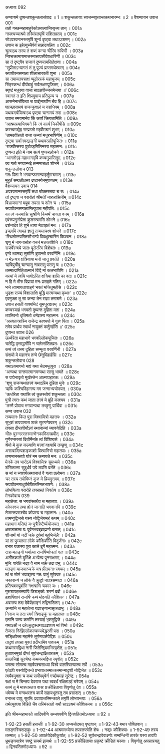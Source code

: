 अध्यायः 092

कण्वाश्रमे दुष्यन्तशकुन्तलासंवादः ॥ 1 ॥ शकुन्तलायाः स्वजन्मवृत्तान्तकथनारम्भः ॥ 2 ॥
वैशम्पायन उवाच 	001  
ततो गच्छन्महाबाहुरेकोऽमात्यान्विसृज्य तान् ।	001a  
नापश्यच्चाश्रमे तस्मिंस्तमृषिं संशितव्रतम् ॥	001c  
सोऽपश्यमानस्तमृषिं शून्यं दृष्ट्वा तथाऽऽश्रमम् ।	002a  
उवाच क इहेत्युच्चैर्वनं सन्नादयन्निव ॥	002c  
श्रुत्वाऽथ तस्य तं शब्दं कन्या श्रीरिव रूपिणी ।	003a  
निश्चक्रामाश्रमात्तस्मात्तापसीवेषधारिणी ॥	003c  
सा तं दृष्ट्वैव राजानं दुष्यन्तमसितेक्षणा ।	004a  
\'सुप्रीताऽभ्यागतं तं तु पूज्यं प्राप्तमथेश्वरम् ॥	004c  
रूपयौवनसम्पन्ना शीलाचारवती शुभा ।	005a  
सा तमायतपद्माक्षं व्यूढोरस्कं महाभुजम् ॥	005c  
सिंहस्कन्धं दीर्घबाहुं सर्वलक्षणपूजितम् ।	006a  
स्पृष्टं मधुरया वाचा साऽब्रवीज्जनमेजया ॥\'	006c  
स्वागतं त इति क्षिप्रमुवाच प्रतिपूज्य च ।	007a  
आसनेनार्चयित्वा च पाद्येनार्घ्येण चैव हि ॥	007c  
पप्रच्छानामयं राजन्कुशलं च नराधिपम् ।	008a  
यथावदर्चयित्वाऽथ पृष्ट्वा चानामयं तदा ॥	008c  
उवाच स्मयमानेव किं कार्यं क्रियतामिति ।	009a  
\'आश्रमस्याभिगमने किं त्वं कार्यं चिकीर्षसि ॥	009c  
कस्त्वमद्येह सम्प्राप्तो महर्षेराश्रमं शुभम् ।	010a  
\'तामब्रवीत्ततो राजा कन्यां मधुरभाषिणीम् ॥	010c  
दृष्ट्वा सर्वानवद्याङ्गीं यथावत्प्रतिपूजितः ।	011a  
\'राजर्षेस्तस्य पुत्रोऽहमिलिनस्य महात्मनः ॥	011c  
दुष्यन्त इति मे नाम सत्यं पुष्करलोचने ।	012a  
\'आगतोऽहं महाभागमृषिं कण्वमुपासितुम् ॥	012c  
क्व गतो भगवान्भद्रे तन्ममाचक्ष्व शोभने ।	013a  
शकुन्तलोवाच 	013  
गतः पिता मे भगवान्फलान्याहर्तुमाश्रमात् ।	013c  
मुहूर्तं सम्प्रतीक्षस्व द्रष्टास्येनमुपागतम् ॥	013e  
वैशम्पायन उवाच 	014  
अपश्यमानस्तमृषिं तथा चोक्तस्तया च सः ।	014a  
तां दृष्ट्वा च वरारोहां श्रीमतीं चारुहासिनीम् ॥	014c  
विभ्राजमानां वपुषा तपसा च दमेन च ।	015a  
रूपयौवनसम्पन्नामित्युवाच महीपतिः ॥	015c  
का त्वं कस्यासि सुश्रोणि किमर्थं चागता वनम् ।	016a  
एवंरूपगुणोपेता कुतस्त्वमसि शोभने ॥	016c  
दर्शनादेव हि शुभे त्वया मेऽपहृतं मनः ।	017a  
इच्छामि त्वामहं ज्ञातुं तन्ममाचक्ष्व शोभने ॥	017c  
\'स्थितोस्म्यमितसौभाग्ये विवक्षुश्चास्मि किञ्चन ।	018a  
शृणु मे नागनासोरु वचनं मत्तकाशिनि ॥	018c  
राजर्षेरन्वये जातः पूरोरस्मि विशेषतः ।	019a  
वृण्वे त्वामद्य सुश्रोणि दुष्यन्तो वरवर्णिनि ॥	019c  
न मेऽन्यत्र क्षत्रियाया मनो जातु प्रवर्तते ।	020a  
ऋषिपुत्रीषु चान्यासु नावरासु परासु च ॥	020c  
तस्मात्प्रणिहितात्मानं विद्दि मां कलभाषिणि ।	021a  
यस्यां मे त्वयि भावोऽस्ति क्षत्रिया ह्यसि का वदा ॥	021c  
न हि मे भीरु विप्रायां मनः प्रसहते गतिम् ।	022a  
भजे त्वामायतापाङ्गे भक्तं भजितुमर्हसि ।	022c  
भुङ्क्ष राज्यं विशालाक्षि बुद्धिं मात्वन्यथा कृथाः\' ॥	022e  
एवमुक्ता तु सा कन्या तेन राज्ञा तमाश्रमे ।	023a  
उवाच हसती वाक्यमिदं सुमधुराक्षरम् ॥	023c  
कण्वस्याहं भगवतो दुष्यन्त दुहिता मता ।	024a  
तपस्विनो धृतिमतो धर्मज्ञस्य महात्मनः ॥	024c  
\'अस्वतन्त्रास्मि राजेन्द्र काश्यपो मे गुरुः पिता ।	025a  
तमेव प्रार्थय स्वार्थं नायुक्तं कर्तुमर्हसि ॥\'	025c  
दुष्यन्त उवाच 	026  
ऊर्ध्वरेता महाभागे भगवाँल्लोकपूजितः ।	026a  
चलेद्धि वृत्ताद्धर्मोपि न चलेत्संशितव्रतः ॥	026c  
कथं त्वं तस्य दुहिता सम्भूता वरवर्णिनी ।	027a  
संशयो मे महानत्र तन्मे छेत्तुमिहार्हसि ॥	027c  
शकुन्तलोवाच 	028  
यथाऽयमागमो मह्यं यथा चेदमभूत्पुरा ।	028a  
\'अन्यथा सन्तमात्मानमन्यथा सत्सु भाषते ॥	028c  
स पापेनावृतो मूर्खस्तेन आत्मापहारकः ।	029a  
\'शृणु राजन्यथातत्त्वं यथाऽस्मि दुहिता मुनेः ॥	029c  
ऋषिः कश्चिदिहागम्य मम जन्माभ्यचोदयत् ।	030a  
\'ऊर्ध्वरेता यथासि त्वं कुतस्त्वेयं शकुन्तला ॥	030c  
पुत्री त्वत्तः कथं जाता तत्त्वं मे ब्रूहि काश्यप ।	031a  
\'तस्मै प्रोवाच भगवान्यथा तच्छृणु पार्थिवा ॥	031c  
कण्व उवाच 	032  
तप्यमानः किल पुरा विश्वामित्रो महत्तपः ।	032a  
सुभृशं तापयामास शक्रं सुरगणेश्वरम् ॥	032c  
तपसा दीप्तवीर्योऽयं स्थानान्मां च्यावयेदिति ।	033a  
भीतः पुरन्दरस्तस्मान्मेनकामिदमब्रवीत् ॥	033c  
गुणैरप्सरसां दिव्यैर्मेनके त्वं विशिष्यसे ।	034a  
श्रेयो मे कुरु कल्याणि यत्त्वां वक्ष्यामि तच्छृणु ॥	034c  
असावादित्यशङ्काशो विश्वामित्रो महातपाः ।	035a  
तप्यमानस्तपो घोरं मम कम्पयते मनः ॥	035c  
मेनके तव भारोऽयं विश्वामित्रः सुमध्यमे ।	036a  
शंसितात्मा सुदुर्धर्ष उग्रे तपसि वर्तते ॥	036c  
स मां न च्यावयेत्स्थानात्तं वै गत्वा प्रलोभय ।	037a  
चर तस्य तपोविघ्नं कुरु मे प्रियमुत्तमम् ॥	037c  
रूपयौवनमाधुर्यचेष्टितस्मितभाषणैः ।	038a  
लोभयित्वा वरारोहे तपसस्तं निवर्तय ॥	038c  
मेनकोवाच 	039  
महातेजाः स भगवांस्तथैव च महातपाः ।	039a  
कोपनश्च तथा ह्येनं जानाति भगवानपि ॥	039c  
तेजस्तपसश्चैव कोपस्य च महात्मनः ।	040a  
त्वमप्युद्विजसे यस्य नोद्विजेयमहं कथम् ॥	040c  
महाभागं वसिष्ठं यः पुत्रैरिष्टैर्व्ययोजयत् ।	041a  
क्षत्रजातश्च यः पूर्वमभवद्ब्राह्मणो बलात् ॥	041c  
शौचार्थं यो नदीं चक्रे दुर्गमां बहुभिर्जलैः ।	042a  
यां तां पुण्यतमां लोके कौशिकीति विदुर्जनाः ॥	042c  
बभार यत्रास्य पुरा काले दुर्गे महात्मनः ।	043a  
दारान्मतङ्गो धर्मात्मा राजर्षिर्व्याधतां गतः ॥	043c  
अतीतकाले दुर्भिक्षे अभ्येत्य पुनराक्षमम् ।	044a  
मुनिः पारेति नद्या वै नाम चक्रे तदा प्रभुः ॥	044c  
मतङ्गं याजयाञ्चक्रे यत्र प्रीतमनाः स्वयम् ।	045a  
त्वं च सोमं भयाद्यस्य गतः पातुं सुरेश्वर ॥	045c  
चकारान्यं च लोकं वै क्रुद्धो नक्षत्रसम्पदा ।	046a  
प्रतिश्रवणपूर्वाणि नक्षत्राणि चकार यः ।	046c  
गुरुशापहतस्यापि त्रिशङ्कोः शरणं ददौ ॥	046e  
ब्रह्मर्षिशापं राजर्षिः कथं मोक्ष्यति कौशिकः ।	047a  
अवमत्य तदा देवैर्यज्ञाङ्गं तद्विनाशितम् ॥	047c  
अन्यानि च महातेजा यज्ञाङ्गान्यसृजत्प्रभुः ।	048a  
निनाय च तदा स्वर्गं त्रिशङ्कुं स महातपाः ॥	048c  
एतानि यस्य कर्माणि तस्याहं भृशमुद्विजे ।	049a  
यथाऽसौ न दहेत्क्रुद्धस्तथाऽऽज्ञापय मां विभो ॥	049c  
तेजसा निर्दहेल्लोकान्कम्पयेद्धरणीं पदा ।	050a  
सङ्क्षिपेच्च महामेरुं तूर्णमावर्तयेद्दिशः ॥	050c  
तादृशं तपसा युक्तं प्रदीप्तमिव पावकम् ।	051a  
कथमस्मद्विधा नारी जितेन्द्रियमभिस्पृशेत् ॥	051c  
हुताशनमुखं दीप्तं सूर्यचन्द्राक्षितारकम् ।	052a  
कालजिह्वं सुरश्रेष्ठ कथमस्मद्विधा स्पृशेत् ॥	052c  
यमश्च सोमश्च महर्षयश्चसाध्या विश्वे वालस्विल्याश्च सर्वे ।	053a  
एतेऽपि यस्योद्विजन्ते प्रभावात्तस्मात्कस्मान्मादृशी नोद्विजेत ॥	053c  
त्वयैवमुक्ता च कथं समीपमृषेर्न गच्छेयमहं सुरेन्द्र ।	054a  
रक्षां च मे चिन्तय देवराज यथा त्वदर्थं रक्षिताऽहं चरेयम् ॥	054c  
कामं तु मे मारुतस्तत्र वासः प्रक्रीडिताया विवृणोतु देव ।	055a  
भवेच्च मे मन्मथस्तत्र कार्ये सहायभूतस्तु तव प्रसादात् ॥	055c  
वनाच्च वायुः सुरभिः प्रवायात्तस्मिन्काले तमृषिं लोभयन्त्याः ।	056a  
तथेत्युक्त्वा विहिते चैव तस्मिंस्ततो ययौ साऽऽश्रमं कौशिकस्य ॥ ॥	056c  

इति श्रीमन्महाभारते आदिपर्वणि सम्भवपर्वणि द्विनवतितमोऽध्यायः ॥ 92 ॥

1-92-23 हसती हसन्ती ॥ 
1-92-30 अभ्यचोदयत् पृष्टवान् ॥ 1-92-43 बभार पोषितवान् । मतङ्गस्त्रिशङ्कुः ॥ 1-92-44 आश्रममभ्येत्य तपस्तप्त्वेति शेषः । नद्याः कौशिक्याः ॥ 
1-92-49 तस्य तस्मात् ॥
 1-92-50 आवर्तयेदेकीकुर्यात् ॥
 1-92-52 सूर्यचन्द्रावेवाक्ष्णोः सम्बन्धिनी तारके यस्य तावपि भ्रूभङ्गमात्रेण स्रष्टुं समर्थ इत्यर्थः ॥ 
1-92-55 प्रक्रीडितायाः प्रकृष्टं क्रीडितं यस्याः । विवृणोतु अपसारयतु ॥ द्विनवतितमोऽध्यायः ॥ 92 ॥
